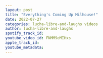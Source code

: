 ```yaml
---
layout: post
title: "Everything's Coming Up Milhouse!"
date: 2022-07-27
categories: lucha-libre-and-laughs videos
author: lucha-libre-and-laughs
spotify_track_id: 
youtube_video_id: FNMM9eMIHxs
apple_track_id: 
youtube_metadata: 
---
```

